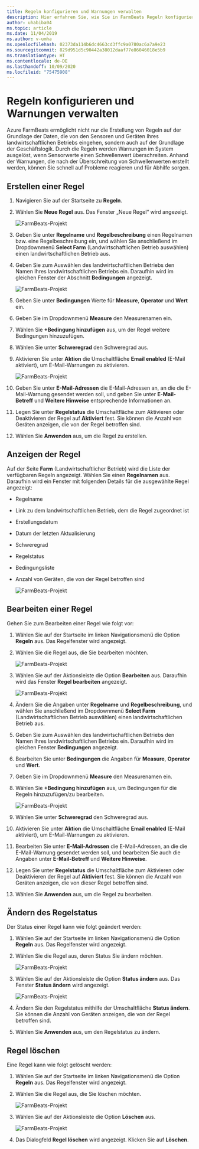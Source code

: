 ```yaml
---
title: Regeln konfigurieren und Warnungen verwalten
description: Hier erfahren Sie, wie Sie in FarmBeats Regeln konfigurieren und Warnungen verwalten.
author: uhabiba04
ms.topic: article
ms.date: 11/04/2019
ms.author: v-umha
ms.openlocfilehash: 02373da114b6dc4663cd3ffc9a0780ac6a7a9e23
ms.sourcegitcommit: 829d951d5c90442a38012daaf77e86046018e5b9
ms.translationtype: HT
ms.contentlocale: de-DE
ms.lasthandoff: 10/09/2020
ms.locfileid: "75475908"
---
```

# <a name="configure-rules-and-manage-alerts"></a>Regeln konfigurieren und Warnungen verwalten

Azure FarmBeats ermöglicht nicht nur die Erstellung von Regeln auf der Grundlage der Daten, die von den Sensoren und Geräten Ihres landwirtschaftlichen Betriebs eingehen, sondern auch auf der Grundlage der Geschäftslogik. Durch die Regeln werden Warnungen im System ausgelöst, wenn Sensorwerte einen Schwellenwert überschreiten. Anhand der Warnungen, die nach der Überschreitung von Schwellenwerten erstellt werden, können Sie schnell auf Probleme reagieren und für Abhilfe sorgen.

## <a name="create-rule"></a>Erstellen einer Regel

1. Navigieren Sie auf der Startseite zu **Regeln**.
2. Wählen Sie **Neue Regel** aus. Das Fenster „Neue Regel“ wird angezeigt.

    ![FarmBeats-Projekt](./media/configure-rules-and-alerts-in-azure-farmbeats/new-rule-1.png)

3. Geben Sie unter **Regelname** und **Regelbeschreibung** einen Regelnamen bzw. eine Regelbeschreibung ein, und wählen Sie anschließend im Dropdownmenü **Select Farm** (Landwirtschaftlichen Betrieb auswählen) einen landwirtschaftlichen Betrieb aus.
4. Geben Sie zum Auswählen des landwirtschaftlichen Betriebs den Namen Ihres landwirtschaftlichen Betriebs ein. Daraufhin wird im gleichen Fenster der Abschnitt **Bedingungen** angezeigt.  

    ![FarmBeats-Projekt](./media/configure-rules-and-alerts-in-azure-farmbeats/new-rule-condition-1.png)

5. Geben Sie unter **Bedingungen** Werte für **Measure**, **Operator** und **Wert** ein.
6. Geben Sie im Dropdownmenü **Measure** den Measurenamen ein.
7. Wählen Sie **+Bedingung hinzufügen** aus, um der Regel weitere Bedingungen hinzuzufügen.
8. Wählen Sie unter **Schweregrad** den Schweregrad aus.
9. Aktivieren Sie unter **Aktion** die Umschaltfläche **Email enabled** (E-Mail aktiviert), um E-Mail-Warnungen zu aktivieren.

    ![FarmBeats-Projekt](./media/configure-rules-and-alerts-in-azure-farmbeats/new-rule-email-1.png)

10. Geben Sie unter **E-Mail-Adressen** die E-Mail-Adressen an, an die die E-Mail-Warnung gesendet werden soll, und geben Sie unter **E-Mail-Betreff** und **Weitere Hinweise** entsprechende Informationen an.  
11. Legen Sie unter **Regelstatus** die Umschaltfläche zum Aktivieren oder Deaktivieren der Regel auf **Aktiviert** fest.
    Sie können die Anzahl von Geräten anzeigen, die von der Regel betroffen sind.
12. Wählen Sie **Anwenden** aus, um die Regel zu erstellen.

## <a name="view-rule"></a>Anzeigen der Regel

Auf der Seite **Farm** (Landwirtschaftlicher Betrieb) wird die Liste der verfügbaren Regeln angezeigt. Wählen Sie einen **Regelnamen** aus. Daraufhin wird ein Fenster mit folgenden Details für die ausgewählte Regel angezeigt:
 - Regelname
 - Link zu dem landwirtschaftlichen Betrieb, dem die Regel zugeordnet ist
 - Erstellungsdatum
 - Datum der letzten Aktualisierung
 - Schweregrad
 - Regelstatus
 - Bedingungsliste  
 - Anzahl von Geräten, die von der Regel betroffen sind

    ![FarmBeats-Projekt](./media/configure-rules-and-alerts-in-azure-farmbeats/view-rule-1.png)

## <a name="edit-rule"></a>Bearbeiten einer Regel

Gehen Sie zum Bearbeiten einer Regel wie folgt vor:

1. Wählen Sie auf der Startseite im linken Navigationsmenü die Option **Regeln** aus.
   Das Regelfenster wird angezeigt.
2. Wählen Sie die Regel aus, die Sie bearbeiten möchten.

    ![FarmBeats-Projekt](./media/configure-rules-and-alerts-in-azure-farmbeats/edit-rule-action-bar-1.png)

3. Wählen Sie auf der Aktionsleiste die Option **Bearbeiten** aus. Daraufhin wird das Fenster **Regel bearbeiten** angezeigt.

    ![FarmBeats-Projekt](./media/configure-rules-and-alerts-in-azure-farmbeats/edit-rule-one-1.png)

4. Ändern Sie die Angaben unter **Regelname** und **Regelbeschreibung**, und wählen Sie anschließend im Dropdownmenü **Select Farm** (Landwirtschaftlichen Betrieb auswählen) einen landwirtschaftlichen Betrieb aus.
5. Geben Sie zum Auswählen des landwirtschaftlichen Betriebs den Namen Ihres landwirtschaftlichen Betriebs ein. Daraufhin wird im gleichen Fenster **Bedingungen** angezeigt.  
6. Bearbeiten Sie unter **Bedingungen** die Angaben für **Measure**, **Operator** und **Wert**.
7. Geben Sie im Dropdownmenü **Measure** den Measurenamen ein.
8. Wählen Sie **+Bedingung hinzufügen** aus, um Bedingungen für die Regeln hinzuzufügen/zu bearbeiten.

    ![FarmBeats-Projekt](./media/configure-rules-and-alerts-in-azure-farmbeats/edit-rule-two-1.png)

9.  Wählen Sie unter **Schweregrad** den Schweregrad aus.  
10. Aktivieren Sie unter **Aktion** die Umschaltfläche **Email enabled** (E-Mail aktiviert), um E-Mail-Warnungen zu aktivieren.
11. Bearbeiten Sie unter **E-Mail-Adressen** die E-Mail-Adressen, an die die E-Mail-Warnung gesendet werden soll, und bearbeiten Sie auch die Angaben unter **E-Mail-Betreff** und **Weitere Hinweise**.  
12. Legen Sie unter **Regelstatus** die Umschaltfläche zum Aktivieren oder Deaktivieren der Regel auf **Aktiviert** fest.
Sie können die Anzahl von Geräten anzeigen, die von dieser Regel betroffen sind.
13. Wählen Sie **Anwenden** aus, um die Regel zu bearbeiten.

## <a name="change-rule-status"></a>Ändern des Regelstatus

Der Status einer Regel kann wie folgt geändert werden:

1. Wählen Sie auf der Startseite im linken Navigationsmenü die Option **Regeln** aus. Das Regelfenster wird angezeigt.
2. Wählen Sie die Regel aus, deren Status Sie ändern möchten.

    ![FarmBeats-Projekt](./media/configure-rules-and-alerts-in-azure-farmbeats/change-status-rule-action-bar-1.png)

3. Wählen Sie auf der Aktionsleiste die Option **Status ändern** aus. Das Fenster **Status ändern** wird angezeigt.

    ![FarmBeats-Projekt](./media/configure-rules-and-alerts-in-azure-farmbeats/rule-change-status-1.png)

3. Ändern Sie den Regelstatus mithilfe der Umschaltfläche **Status ändern**.
   Sie können die Anzahl von Geräten anzeigen, die von der Regel betroffen sind.
4. Wählen Sie **Anwenden** aus, um den Regelstatus zu ändern.

## <a name="delete-rule"></a>Regel löschen

Eine Regel kann wie folgt gelöscht werden:

1. Wählen Sie auf der Startseite im linken Navigationsmenü die Option **Regeln** aus. Das Regelfenster wird angezeigt.
2. Wählen Sie die Regel aus, die Sie löschen möchten.

    ![FarmBeats-Projekt](./media/configure-rules-and-alerts-in-azure-farmbeats/delete-rule-action-bar-1.png)

3. Wählen Sie auf der Aktionsleiste die Option **Löschen** aus.

    ![FarmBeats-Projekt](./media/configure-rules-and-alerts-in-azure-farmbeats/delete-rule-1.png)

4. Das Dialogfeld **Regel löschen** wird angezeigt. Klicken Sie auf **Löschen**.
